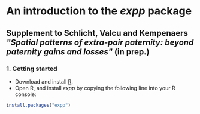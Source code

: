 
An introduction to the _expp_ package
====================================
Supplement to Schlicht, Valcu and Kempenaers _"Spatial patterns of extra-pair paternity: beyond paternity gains and losses"_ (in prep.)
-------------------------------------------------------------------------------------------------------------------------------------


### 1. Getting started
 * Download and install [R](http://cran.rstudio.com/).
 * Open R, and install _expp_ by copying the following line into your R console:  

```r
install.packages("expp")
```

  
































